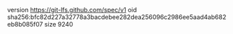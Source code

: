 version https://git-lfs.github.com/spec/v1
oid sha256:bfc82d227a32778a3bacdebee282dea256096c2986ee5aad4ab682eb8b085f07
size 9240
